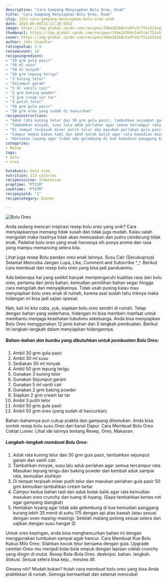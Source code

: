 ```yaml
---
description: "Cara Gampang Menyiapkan Bolu Oreo, Enak"
title: "Cara Gampang Menyiapkan Bolu Oreo, Enak"
slug: 1351-cara-gampang-menyiapkan-bolu-oreo-enak
date: 2020-06-08T22:11:20.035Z
image: https://img-global.cpcdn.com/recipes/19be283b8c5a97c6/751x532cq70/bolu-oreo-foto-resep-utama.jpg
thumbnail: https://img-global.cpcdn.com/recipes/19be283b8c5a97c6/751x532cq70/bolu-oreo-foto-resep-utama.jpg
cover: https://img-global.cpcdn.com/recipes/19be283b8c5a97c6/751x532cq70/bolu-oreo-foto-resep-utama.jpg
author: John Chandler
ratingvalue: 3.9
reviewcount: 10
recipeingredient:
- "30 grm gula pasir"
- "30 ml susu"
- "30 ml minyak"
- "50 grm tepung terigu"
- "3 kuning telor"
- "Sejumput garam"
- "5 ml vanili cair"
- "2 grm baking powder"
- "2 grm cream tar tar"
- "3 putih telor"
- "50 grm gula pasir"
- "50 grm oreo yang sudah di hancurkan"
recipeinstructions:
- "Aduk rata kuning telur dan 30 grm gula pasir, tambahkan sejumput garam dan vanili cair."
- "Tambahkan minyak, susu lalu aduk perlahan agar semua tercampur rata. Masukan tepung terigu dan baking powder dan kembali aduk sampai rata, kemudian sisihkan"
- "Di tempat terpisah mixer putih telur dan masukan perlahan gula pasir 50 grm kemudian tambahkan cream tartar"
- "Campur kedua bahan tadi dan aduk bolak balik agar rata kemudian masukan oreo crunchy dan tuang di loyang. (Saya tambahkan kertas roti agar gampang diangkat)"
- "Hentakan loyang agar tidak ada gelembung di kue kemudian panggang kurang lebih 35 menit di suhu 175 dengan api atas bawah (atau sesuai dengan oven masing-masing). Setelah matang potong sesuai selera dan sajikan dengan susu hangat 😍"
categories:
- Resep
tags:
- bolu
- oreo

katakunci: bolu oreo 
nutrition: 213 calories
recipecuisine: Indonesian
preptime: "PT21M"
cooktime: "PT47M"
recipeyield: "1"
recipecategory: Dinner

---
```



![Bolu Oreo](https://img-global.cpcdn.com/recipes/19be283b8c5a97c6/751x532cq70/bolu-oreo-foto-resep-utama.jpg)

Anda sedang mencari inspirasi resep bolu oreo yang unik? Cara menyiapkannya memang tidak susah dan tidak juga mudah. Kalau salah mengolah maka hasilnya tidak akan memuaskan dan justru cenderung tidak enak. Padahal bolu oreo yang enak harusnya sih punya aroma dan rasa yang mampu memancing selera kita.

Lihat juga resep Bolu pandan oreo enak lainnya. Susu Cair (Secukupnya) Selamat Mencoba Jangan Lupa, Like, Comment and Subscribe ^_^. Berikut cara membuat dan resep bolu oreo yang bisa jadi panduanmu.

Ada beberapa hal yang sedikit banyak mempengaruhi kualitas rasa dari bolu oreo, pertama dari jenis bahan, kemudian pemilihan bahan segar hingga cara mengolah dan menyajikannya. Tidak usah pusing kalau mau menyiapkan bolu oreo enak di rumah, karena asal sudah tahu triknya maka hidangan ini bisa jadi sajian spesial.


Nah, kali ini kita coba, yuk, siapkan bolu oreo sendiri di rumah. Tetap dengan bahan yang sederhana, hidangan ini bisa memberi manfaat untuk membantu menjaga kesehatan tubuhmu sekeluarga. Anda bisa menyiapkan Bolu Oreo menggunakan 12 jenis bahan dan 5 langkah pembuatan. Berikut ini langkah-langkah dalam menyiapkan hidangannya.

<!--inarticleads1-->

##### Bahan-bahan dan bumbu yang dibutuhkan untuk pembuatan Bolu Oreo:

1. Ambil 30 grm gula pasir
1. Ambil 30 ml susu
1. Sediakan 30 ml minyak
1. Ambil 50 grm tepung terigu
1. Gunakan 3 kuning telor
1. Gunakan Sejumput garam
1. Gunakan 5 ml vanili cair
1. Gunakan 2 grm baking powder
1. Siapkan 2 grm cream tar tar
1. Ambil 3 putih telor
1. Ambil 50 grm gula pasir
1. Ambil 50 grm oreo (yang sudah di hancurkan)


Bahan-bahannya pun cukup praktis dan gampang ditemukan. Anda bisa sontek resep bolu susu Oreo dari kanal Dapur. Cara Membuat Bolu Oreo Coklat Lumer. Lihat ide lainnya tentang Resep, Oreo, Makanan. 

<!--inarticleads2-->

##### Langkah-langkah membuat Bolu Oreo:

1. Aduk rata kuning telur dan 30 grm gula pasir, tambahkan sejumput garam dan vanili cair.
1. Tambahkan minyak, susu lalu aduk perlahan agar semua tercampur rata. Masukan tepung terigu dan baking powder dan kembali aduk sampai rata, kemudian sisihkan
1. Di tempat terpisah mixer putih telur dan masukan perlahan gula pasir 50 grm kemudian tambahkan cream tartar
1. Campur kedua bahan tadi dan aduk bolak balik agar rata kemudian masukan oreo crunchy dan tuang di loyang. (Saya tambahkan kertas roti agar gampang diangkat)
1. Hentakan loyang agar tidak ada gelembung di kue kemudian panggang kurang lebih 35 menit di suhu 175 dengan api atas bawah (atau sesuai dengan oven masing-masing). Setelah matang potong sesuai selera dan sajikan dengan susu hangat 😍


Untuk oreo kepingan, anda bisa menghancurkan bahan ini dengan menggunakan tumbukan sampai agak hancur. Cara Membuat Kue Bolu Kukus Milo Oreo: Silahkan kocok telur bersama dengan gula. Upgrade cemilan Oreo-mu menjadi bola-bola empuk dengan lapisan coklat crunchy yang dingin di mulut. Resep Bola-Bola Oreo. deskripsi. bahan. langkah. diskusi. Sesuai selera bisa keju , messes dll. 

Gimana nih? Mudah bukan? Itulah cara membuat bolu oreo yang bisa Anda praktikkan di rumah. Semoga bermanfaat dan selamat mencoba!

